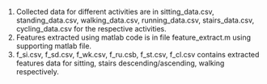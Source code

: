 1. Collected data for different activities are in sitting_data.csv, standing_data.csv, walking_data.csv, running_data.csv, stairs_data.csv, cycling_data.csv for the respective activities.
2. Features extracted using matlab code is in file feature_extract.m using supporting matlab file.
3. f_si.csv, f_sd.csv, f_wk.csv, f_ru.csb, f_st.csv, f_cl.csv contains extracted features data for sitting, stairs descending/ascending, walking respectively.
